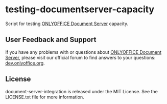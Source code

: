 # testing-documentserver-capacity
Script for testing [ONLYOFFICE Document Server][2] capacity.

## User Feedback and Support

If you have any problems with or questions about [ONLYOFFICE Document Server][2], please visit our official forum to find answers to your questions: [dev.onlyoffice.org][1].

  [1]: http://dev.onlyoffice.org
  [2]: https://github.com/ONLYOFFICE/DocumentServer

## License

document-server-integration is released under the MIT License. See the LICENSE.txt file for more information.
